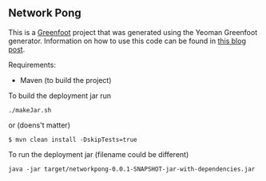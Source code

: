 ## Network Pong

This is a [Greenfoot](http://greenfoot.org) project that was generated using the Yeoman Greenfoot generator.
Information on how to use this code can be found in [this blog post](https://blog.lerk.io/making-games-with-greenfoot-without-greenfoot/).

Requirements:
- Maven (to build the project)

To build the deployment jar run

    ./makeJar.sh    
or (doens't matter)

    $ mvn clean install -DskipTests=true


To run the deployment jar (filename could be different)

    java -jar target/networkpong-0.0.1-SNAPSHOT-jar-with-dependencies.jar
